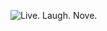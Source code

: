 ![Live. Laugh. Nove.](https://user-images.githubusercontent.com/49320100/206024550-9a0e8e30-1840-413c-a307-acf03913c14f.png)
